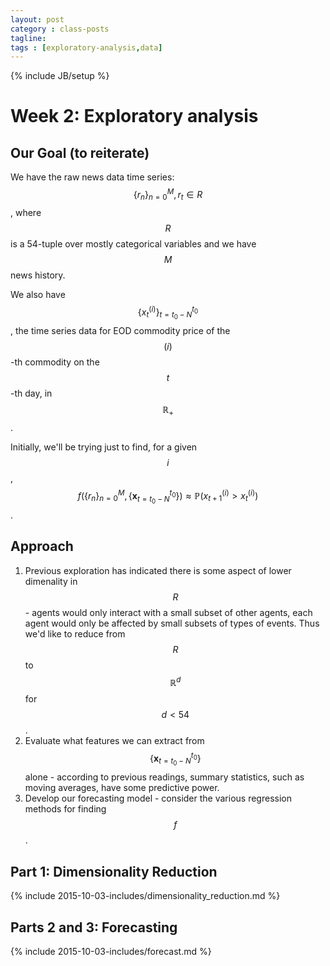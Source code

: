 ```yaml
---
layout: post
category : class-posts
tagline:
tags : [exploratory-analysis,data]
---
```

{% include JB/setup %}

# Week 2: Exploratory analysis

## Our Goal (to reiterate)

We have the raw news data time series:
$$
\{r_n\}_{n=0}^{M}, r_t\in R
$$, where $$R$$ is a 54-tuple over mostly categorical variables and we have $$M$$ news history.

We also have $$\{x_t^{(i)}\}_{t=t_0-N}^{t_0}$$, the time series data for EOD commodity price of the $$(i)$$-th commodity on the $$t$$-th day, in $$\mathbb{R}_+$$.

Initially, we'll be trying just to find, for a given $$i$$, $$f(\{r_n\}_{n=0}^{M},\{\textbf{x}_{t=t_0-N}^{t_0}\})\approx \mathbb{P}\left(x_{t+1}^{(i)}>x_{t}^{(i)}\right)$$.

## Approach

1. Previous exploration has indicated there is some aspect of lower dimenality in $$R$$ - agents would only interact with a small subset of other agents, each agent would only be affected by small subsets of types of events. Thus we'd like to reduce from $$R$$ to $$\mathbb{R}^d$$ for $$d < 54$$.
2. Evaluate what features we can extract from $$\{\textbf{x}_{t=t_0-N}^{t_0}\}$$ alone - according to previous readings, summary statistics, such as moving averages, have some predictive power.
3. Develop our forecasting model - consider the various regression methods for finding $$f$$.

## Part 1: Dimensionality Reduction

{% include 2015-10-03-includes/dimensionality_reduction.md %}

## Parts 2 and 3: Forecasting

{% include 2015-10-03-includes/forecast.md %}
